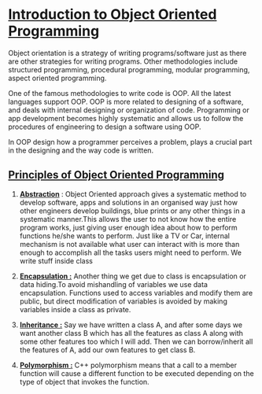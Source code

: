 # <u>**Introduction to Object Oriented Programming**</u>

Object orientation is a strategy of writing programs/software just as there are other strategies for writing programs. Other methodologies include structured programming, procedural programming, modular programming, aspect oriented programming.

One of the famous methodologies to write code is OOP. All the latest languages support OOP. OOP is more related to designing of a software, and deals with internal designing or organization of code. Programming or app development becomes highly systematic and allows us to follow the procedures of engineering to design a software using OOP.

In OOP design how a programmer perceives a problem, plays a crucial part in the designing and the way code is written.

## **<u>Principles of Object Oriented Programming</u>**

1. <u>**Abstraction**</u> : Object Oriented approach gives a systematic method to develop software, apps and solutions in an organised way just how other engineers develop buildings, blue prints or any other things in a systematic manner.This allows the user to not know how the entire program works, just giving user enough idea about how to perform functions he/she wants to perform. Just like a TV or Car, internal mechanism is not available what user can interact with is more than enough to accomplish all the tasks users might need to perform. We write stuff inside class

2. **<u>Encapsulation :</u>**  Another thing we get due to class is encapsulation or data hiding.To avoid mishandling of variables we use data encapsulation. Functions used to access variables and modify them are public, but direct modification of variables is avoided by making variables inside a class as private.
3. **<u>Inheritance :</u>** Say we have written a class A, and after some days we want another class B which has all the features as class A along with some other features too which I will add. Then we can borrow/inherit all the features of A, add our own features to get class B.
4. **<u>Polymorphism :</u>**   C++ polymorphism means that a call to a member function will cause a different function to be executed depending on the type of object that invokes the function.


